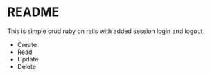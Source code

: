 # README

This is simple crud ruby on rails with added session login and logout
- Create
- Read
- Update
- Delete

